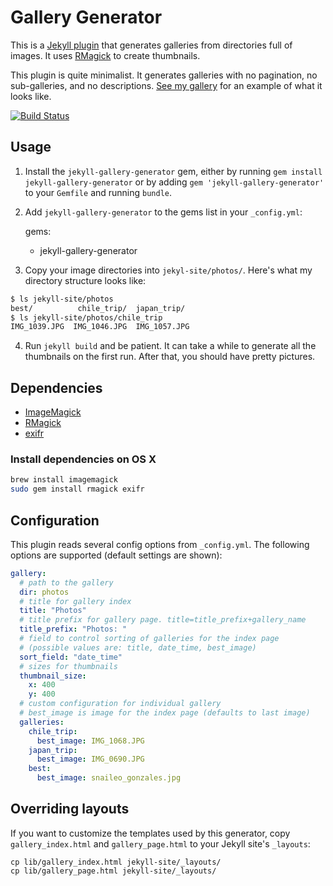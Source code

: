 # Gallery Generator

This is a [Jekyll plugin](http://jekyllrb.com/docs/plugins/) that generates galleries from directories full of images. It uses [RMagick](http://rmagick.rubyforge.org/) to create thumbnails.

This plugin is quite minimalist. It generates galleries with no pagination, no sub-galleries, and no descriptions. [See my gallery](http://geoff.greer.fm/photos/) for an example of what it looks like.

[![Build Status](https://travis-ci.org/ggreer/jekyll-gallery-generator.svg?branch=master)](https://travis-ci.org/ggreer/jekyll-gallery-generator)


## Usage

1. Install the `jekyll-gallery-generator` gem, either by running `gem install jekyll-gallery-generator` or by adding `gem 'jekyll-gallery-generator'` to your `Gemfile` and running `bundle`.

2. Add `jekyll-gallery-generator` to the gems list in your `_config.yml`:

    gems:
      - jekyll-gallery-generator

3. Copy your image directories into `jekyl-site/photos/`. Here's what my directory structure looks like:

```bash
$ ls jekyll-site/photos
best/          chile_trip/  japan_trip/
$ ls jekyll-site/photos/chile_trip
IMG_1039.JPG  IMG_1046.JPG  IMG_1057.JPG
```

4. Run `jekyll build` and be patient. It can take a while to generate all the thumbnails on the first run. After that, you should have pretty pictures.


## Dependencies

* [ImageMagick](http://www.imagemagick.org/)
* [RMagick](https://github.com/rmagick/rmagick)
* [exifr](https://github.com/remvee/exifr/)

### Install dependencies on OS X

```bash
brew install imagemagick
sudo gem install rmagick exifr
```


## Configuration

This plugin reads several config options from `_config.yml`. The following options are supported (default settings are shown):

```yaml
gallery:
  # path to the gallery
  dir: photos
  # title for gallery index
  title: "Photos"
  # title prefix for gallery page. title=title_prefix+gallery_name
  title_prefix: "Photos: "
  # field to control sorting of galleries for the index page
  # (possible values are: title, date_time, best_image)
  sort_field: "date_time"
  # sizes for thumbnails
  thumbnail_size:
    x: 400
    y: 400
  # custom configuration for individual gallery
  # best_image is image for the index page (defaults to last image)
  galleries:
    chile_trip:
      best_image: IMG_1068.JPG
    japan_trip:
      best_image: IMG_0690.JPG
    best:
      best_image: snaileo_gonzales.jpg
```


## Overriding layouts

If you want to customize the templates used by this generator, copy `gallery_index.html` and `gallery_page.html` to your Jekyll site's `_layouts`:

    cp lib/gallery_index.html jekyll-site/_layouts/
    cp lib/gallery_page.html jekyll-site/_layouts/
